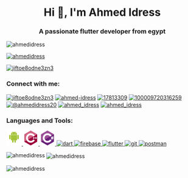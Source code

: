 <h1 align="center">Hi 👋, I'm Ahmed Idress</h1>
<h3 align="center">A passionate flutter developer from egypt</h3>

<p align="left"> <img src="https://komarev.com/ghpvc/?username=ahmedidress&label=Profile%20views&color=0e75b6&style=flat" alt="ahmedidress" /> </p>

<p align="left"> <a href="https://github.com/ryo-ma/github-profile-trophy"><img src="https://github-profile-trophy.vercel.app/?username=ahmedidress" alt="ahmedidress" /></a> </p>

<p align="left"> <a href="https://twitter.com/jiftoe8odne3zn3" target="blank"><img src="https://img.shields.io/twitter/follow/jiftoe8odne3zn3?logo=twitter&style=for-the-badge" alt="jiftoe8odne3zn3" /></a> </p>

<h3 align="left">Connect with me:</h3>
<p align="left">
<a href="https://twitter.com/jiftoe8odne3zn3" target="blank"><img align="center" src="https://raw.githubusercontent.com/rahuldkjain/github-profile-readme-generator/master/src/images/icons/Social/twitter.svg" alt="jiftoe8odne3zn3" height="30" width="40" /></a>
<a href="https://linkedin.com/in/ahmed-idress" target="blank"><img align="center" src="https://raw.githubusercontent.com/rahuldkjain/github-profile-readme-generator/master/src/images/icons/Social/linked-in-alt.svg" alt="ahmed-idress" height="30" width="40" /></a>
<a href="https://stackoverflow.com/users/17813309" target="blank"><img align="center" src="https://raw.githubusercontent.com/rahuldkjain/github-profile-readme-generator/master/src/images/icons/Social/stack-overflow.svg" alt="17813309" height="30" width="40" /></a>
<a href="https://fb.com/100009720316259" target="blank"><img align="center" src="https://raw.githubusercontent.com/rahuldkjain/github-profile-readme-generator/master/src/images/icons/Social/facebook.svg" alt="100009720316259" height="30" width="40" /></a>
<a href="https://www.hackerrank.com/@ahmedidress20" target="blank"><img align="center" src="https://raw.githubusercontent.com/rahuldkjain/github-profile-readme-generator/master/src/images/icons/Social/hackerrank.svg" alt="@ahmedidress20" height="30" width="40" /></a>
<a href="https://codeforces.com/profile/ahmed_idress" target="blank"><img align="center" src="https://raw.githubusercontent.com/rahuldkjain/github-profile-readme-generator/master/src/images/icons/Social/codeforces.svg" alt="ahmed_idress" height="30" width="40" /></a>
<a href="https://www.leetcode.com/ahmed_idress" target="blank"><img align="center" src="https://raw.githubusercontent.com/rahuldkjain/github-profile-readme-generator/master/src/images/icons/Social/leet-code.svg" alt="ahmed_idress" height="30" width="40" /></a>
</p>

<h3 align="left">Languages and Tools:</h3>
<p align="left"> <a href="https://developer.android.com" target="_blank" rel="noreferrer"> <img src="https://raw.githubusercontent.com/devicons/devicon/master/icons/android/android-original-wordmark.svg" alt="android" width="40" height="40"/> </a> <a href="https://www.w3schools.com/cpp/" target="_blank" rel="noreferrer"> <img src="https://raw.githubusercontent.com/devicons/devicon/master/icons/cplusplus/cplusplus-original.svg" alt="cplusplus" width="40" height="40"/> </a> <a href="https://www.w3schools.com/cs/" target="_blank" rel="noreferrer"> <img src="https://raw.githubusercontent.com/devicons/devicon/master/icons/csharp/csharp-original.svg" alt="csharp" width="40" height="40"/> </a> <a href="https://dart.dev" target="_blank" rel="noreferrer"> <img src="https://www.vectorlogo.zone/logos/dartlang/dartlang-icon.svg" alt="dart" width="40" height="40"/> </a> <a href="https://firebase.google.com/" target="_blank" rel="noreferrer"> <img src="https://www.vectorlogo.zone/logos/firebase/firebase-icon.svg" alt="firebase" width="40" height="40"/> </a> <a href="https://flutter.dev" target="_blank" rel="noreferrer"> <img src="https://www.vectorlogo.zone/logos/flutterio/flutterio-icon.svg" alt="flutter" width="40" height="40"/> </a> <a href="https://git-scm.com/" target="_blank" rel="noreferrer"> <img src="https://www.vectorlogo.zone/logos/git-scm/git-scm-icon.svg" alt="git" width="40" height="40"/> </a> <a href="https://postman.com" target="_blank" rel="noreferrer"> <img src="https://www.vectorlogo.zone/logos/getpostman/getpostman-icon.svg" alt="postman" width="40" height="40"/> </a> </p>

<p><img align="left" src="https://github-readme-stats.vercel.app/api/top-langs?username=ahmedidress&show_icons=true&locale=en&layout=compact" alt="ahmedidress" /></p>

<p>&nbsp;<img align="center" src="https://github-readme-stats.vercel.app/api?username=ahmedidress&show_icons=true&locale=en" alt="ahmedidress" /></p>

<p><img align="center" src="https://github-readme-streak-stats.herokuapp.com/?user=ahmedidress&" alt="ahmedidress" /></p>
